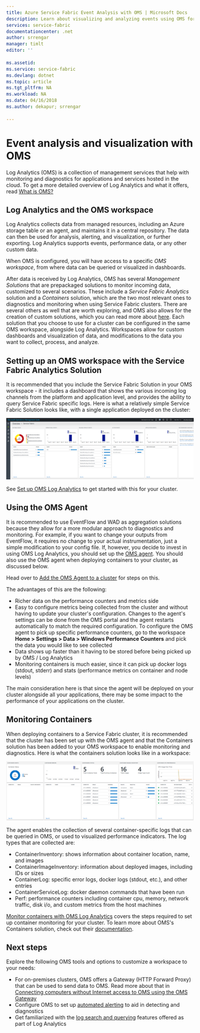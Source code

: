 ```yaml
---
title: Azure Service Fabric Event Analysis with OMS | Microsoft Docs
description: Learn about visualizing and analyzing events using OMS for monitoring and diagnostics of Azure Service Fabric clusters.
services: service-fabric
documentationcenter: .net
author: srrengar
manager: timlt
editor: ''

ms.assetid:
ms.service: service-fabric
ms.devlang: dotnet
ms.topic: article
ms.tgt_pltfrm: NA
ms.workload: NA
ms.date: 04/16/2018
ms.author: dekapur; srrengar

---
```


# Event analysis and visualization with OMS

Log Analytics (OMS) is a collection of management services that help with monitoring and diagnostics for applications and services hosted in the cloud. To get a more detailed overview of Log Analytics and what it offers, read [What is OMS?](../operations-management-suite/operations-management-suite-overview.md)

## Log Analytics and the OMS workspace

Log Analytics collects data from managed resources, including an Azure storage table or an agent, and maintains it in a central repository. The data can then be used for analysis, alerting, and visualization, or further exporting. Log Analytics supports events, performance data, or any other custom data.

When OMS is configured, you will have access to a specific *OMS workspace*, from where data can be queried or visualized in dashboards.

After data is received by Log Analytics, OMS has several *Management Solutions* that are prepackaged solutions to monitor incoming data, customized to several scenarios. These include a *Service Fabric Analytics* solution and a *Containers* solution, which are the two most relevant ones to diagnostics and monitoring when using Service Fabric clusters. There are several others as well that are worth exploring, and OMS also allows for the creation of custom solutions, which you can read more about [here](../operations-management-suite/operations-management-suite-solutions.md). Each solution that you choose to use for a cluster can be configured in the same OMS workspace, alongside Log Analytics. Workspaces allow for custom dashboards and visualization of data, and modifications to the data you want to collect, process, and analyze.

## Setting up an OMS workspace with the Service Fabric Analytics Solution
It is recommended that you include the Service Fabric Solution in your OMS workspace - it includes a dashboard that shows the various incoming log channels from the platform and application level, and provides the ability to query Service Fabric specific logs. Here is what a relatively simple Service Fabric Solution looks like, with a single application deployed on the cluster:

![OMS SF solution](media/service-fabric-diagnostics-event-analysis-oms/service-fabric-solution.png)

See [Set up OMS Log Analytics](service-fabric-diagnostics-oms-setup.md) to get started with this for your cluster.

## Using the OMS Agent

It is recommended to use EventFlow and WAD as aggregation solutions because they allow for a more modular approach to diagnostics and monitoring. For example, if you want to change your outputs from EventFlow, it requires no change to your actual instrumentation, just a simple modification to your config file. If, however, you decide to invest in using OMS Log Analytics, you should set up the [OMS agent](../log-analytics/log-analytics-windows-agent.md). You should also use the OMS agent when deploying containers to your cluster, as discussed below. 

Head over to [Add the OMS Agent to a cluster](service-fabric-diagnostics-oms-agent.md) for steps on this.

The advantages of this are the following:

* Richer data on the performance counters and metrics side
* Easy to configure metrics being collected from the cluster and without having to update your cluster's configuration. Changes to the agent's settings can be done from the OMS portal and the agent restarts automatically to match the required configuration. To configure the OMS agent to pick up specific performance counters, go to the workspace **Home > Settings > Data > Windows Performance Counters** and pick the data you would like to see collected
* Data shows up faster than it having to be stored before being picked up by OMS / Log Analytics
* Monitoring containers is much easier, since it can pick up docker logs (stdout, stderr) and stats (performance metrics on container and node levels)

The main consideration here is that since the agent will be deployed on your cluster alongside all your applications, there may be some impact to the performance of your applications on the cluster.

## Monitoring Containers

When deploying containers to a Service Fabric cluster, it is recommended that the cluster has been set up with the OMS agent and that the Containers solution has been added to your OMS workspace to enable monitoring and diagnostics. Here is what the containers solution looks like in a workspace:

![Basic OMS Dashboard](./media/service-fabric-diagnostics-event-analysis-oms/oms-containers-dashboard.png)

The agent enables the collection of several container-specific logs that can be queried in OMS, or used to visualized performance indicators. The log types that are collected are:

* ContainerInventory: shows information about container location, name, and images
* ContainerImageInventory: information about deployed images, including IDs or sizes
* ContainerLog: specific error logs, docker logs (stdout, etc.), and other entries
* ContainerServiceLog: docker daemon commands that have been run
* Perf: performance counters including container cpu, memory, network traffic, disk i/o, and custom metrics from the host machines

[Monitor containers with OMS Log Analytics](service-fabric-diagnostics-oms-containers.md) covers the steps required to set up container monitoring for your cluster. To learn more about OMS's Containers solution, check out their [documentation](../log-analytics/log-analytics-containers.md).

## Next steps

Explore the following OMS tools and options to customize a workspace to your needs:

* For on-premises clusters, OMS offers a Gateway (HTTP Forward Proxy) that can be used to send data to OMS. Read more about that in [Connecting computers without Internet access to OMS using the OMS Gateway](../log-analytics/log-analytics-oms-gateway.md)
* Configure OMS to set up [automated alerting](../log-analytics/log-analytics-alerts.md) to aid in detecting and diagnostics
* Get familiarized with the [log search and querying](../log-analytics/log-analytics-log-searches.md) features offered as part of Log Analytics